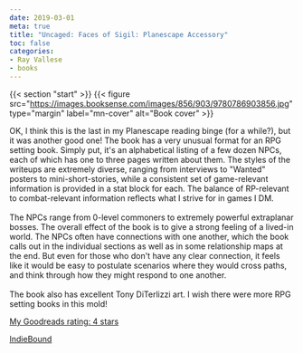 ```yaml
---
date: 2019-03-01
meta: true
title: "Uncaged: Faces of Sigil: Planescape Accessory"
toc: false
categories:
- Ray Vallese
- books
---
```


{{< section "start" >}}
{{< figure src="https://images.booksense.com/images/856/903/9780786903856.jpg" type="margin" label="mn-cover" alt="Book cover" >}}

OK, I think this is the last in my Planescape reading binge (for a while?), but it was another good one! The book has a very unusual format for an RPG setting book. Simply put, it's an alphabetical listing of a few dozen NPCs, each of which has one to three pages written about them. The styles of the writeups are extremely diverse, ranging from interviews to "Wanted" posters to mini-short-stories, while a consistent set of game-relevant information is provided in a stat block for each. The balance of RP-relevant to combat-relevant information reflects what I strive for in games I DM.<br /><br />The NPCs range from 0-level commoners to extremely powerful extraplanar bosses. The overall effect of the book is to give a strong feeling of a lived-in world. The NPCs often have connections with one another, which the book calls out in the individual sections as well as in some relationship maps at the end. But even for those who don't have any clear connection, it feels like it would be easy to postulate scenarios where they would cross paths, and think through how they might respond to one another. <br /><br />The book also has excellent Tony DiTerlizzi art. I wish there were more RPG setting books in this mold!

[My Goodreads rating: 4 stars](https://www.goodreads.com/review/show/2710074396)  

[IndieBound](https://www.indiebound.org/book/9780786903856)
